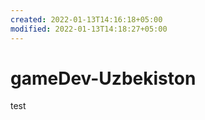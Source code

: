 ```yaml
---
created: 2022-01-13T14:16:18+05:00
modified: 2022-01-13T14:18:27+05:00
---
```


# gameDev-Uzbekiston

test
